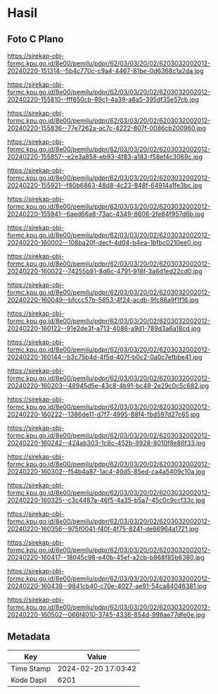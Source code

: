 # Hasil

## Foto C Plano

https://sirekap-obj-formc.kpu.go.id/8e00/pemilu/pdpr/62/03/03/20/02/6203032002012-20240220-151314--5b4c770c-c9a4-4467-81be-0d6368c1a2da.jpg

https://sirekap-obj-formc.kpu.go.id/8e00/pemilu/pdpr/62/03/03/20/02/6203032002012-20240220-155810--fff650cb-99c1-4a39-a8a5-395df35e57cb.jpg

https://sirekap-obj-formc.kpu.go.id/8e00/pemilu/pdpr/62/03/03/20/02/6203032002012-20240220-155836--77e7262a-ac7c-4222-807f-0086cb200960.jpg

https://sirekap-obj-formc.kpu.go.id/8e00/pemilu/pdpr/62/03/03/20/02/6203032002012-20240220-155857--e2e3a858-eb93-4f83-a183-f58ef4c3069c.jpg

https://sirekap-obj-formc.kpu.go.id/8e00/pemilu/pdpr/62/03/03/20/02/6203032002012-20240220-155921--f80b6863-48d8-4c23-848f-64914a1fe3bc.jpg

https://sirekap-obj-formc.kpu.go.id/8e00/pemilu/pdpr/62/03/03/20/02/6203032002012-20240220-155941--6aed66a8-73ac-4349-8606-2fe84f957d6b.jpg

https://sirekap-obj-formc.kpu.go.id/8e00/pemilu/pdpr/62/03/03/20/02/6203032002012-20240220-160002--108ba20f-decf-4d04-b4ea-1bfbc0210ee0.jpg

https://sirekap-obj-formc.kpu.go.id/8e00/pemilu/pdpr/62/03/03/20/02/6203032002012-20240220-160022--74255b81-8d6c-4791-918f-3a6d1ed22cd0.jpg

https://sirekap-obj-formc.kpu.go.id/8e00/pemilu/pdpr/62/03/03/20/02/6203032002012-20240220-160049--bfccc57b-5853-4f24-acdb-9fc88a9f1f16.jpg

https://sirekap-obj-formc.kpu.go.id/8e00/pemilu/pdpr/62/03/03/20/02/6203032002012-20240220-160122--91e2de3f-a713-4086-a9d1-789d3a6a18cd.jpg

https://sirekap-obj-formc.kpu.go.id/8e00/pemilu/pdpr/62/03/03/20/02/6203032002012-20240220-160144--b3c75b4d-4f5d-407f-b0c2-0a0c7efbbe41.jpg

https://sirekap-obj-formc.kpu.go.id/8e00/pemilu/pdpr/62/03/03/20/02/6203032002012-20240220-160203--48945d5e-43c8-4b91-bc48-2e29c0c5c682.jpg

https://sirekap-obj-formc.kpu.go.id/8e00/pemilu/pdpr/62/03/03/20/02/6203032002012-20240220-160222--1386de11-d7f7-4995-88f4-fbd597d27c65.jpg

https://sirekap-obj-formc.kpu.go.id/8e00/pemilu/pdpr/62/03/03/20/02/6203032002012-20240220-160242--424ab303-1c8c-452b-8928-8010f8e86f33.jpg

https://sirekap-obj-formc.kpu.go.id/8e00/pemilu/pdpr/62/03/03/20/02/6203032002012-20240220-160302--f54b4a87-1ac4-40d5-85ed-ca4a5409c10a.jpg

https://sirekap-obj-formc.kpu.go.id/8e00/pemilu/pdpr/62/03/03/20/02/6203032002012-20240220-160325--c3c4487a-46f5-4a35-b5a7-45c0c9ccf33c.jpg

https://sirekap-obj-formc.kpu.go.id/8e00/pemilu/pdpr/62/03/03/20/02/6203032002012-20240220-160356--975f0041-f40f-4f75-8241-de66964a1721.jpg

https://sirekap-obj-formc.kpu.go.id/8e00/pemilu/pdpr/62/03/03/20/02/6203032002012-20240220-160417--18045c98-e40b-45ef-a2cb-b868f85b6380.jpg

https://sirekap-obj-formc.kpu.go.id/8e00/pemilu/pdpr/62/03/03/20/02/6203032002012-20240220-160438--9841cb40-c70e-4027-ae91-54ca84046381.jpg

https://sirekap-obj-formc.kpu.go.id/8e00/pemilu/pdpr/62/03/03/20/02/6203032002012-20240220-160502--066f4010-3745-4336-854d-998ae77dfe0e.jpg


## Metadata

| Key        | Value               |
| ---------- | ------------------- |
| Time Stamp | 2024-02-20 17:03:42 |
| Kode Dapil | 6201                |



